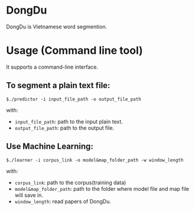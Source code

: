 DongDu
===
DongDu is Vietnamese word segmention.

# Usage (Command line tool)
It supports a command-line interface.


## To segment a plain text file:
```
$./predictor -i input_file_path -o output_file_path
```
with:
* `input_file_path`: path to the input plain text.
* `output_file_path`: path to the output file.


## Use Machine Learning:
```
$./learner -i corpus_link -o model&map_folder_path -w window_length
```
with:
* `corpus_link`: path to the corpus(training data)
* `model&map_folder_path`: path to the folder where model file and map file will save in.
* `window_length`: read papers of DongDu.
